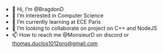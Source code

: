- 👋 Hi, I’m @BragdonD
- 👀 I’m interested in Computer Science
- 🌱 I’m currently learning at ECE Paris
- 💞️ I’m looking to collaborate on project on C++ and NodeJS
- 📫 How to reach me @MonsieurD on discord or thomas.duclos1012pro@gmail.com

<!---
BragdonD/BragdonD is a ✨ special ✨ repository because its `README.md` (this file) appears on your GitHub profile.
You can click the Preview link to take a look at your changes.
--->

